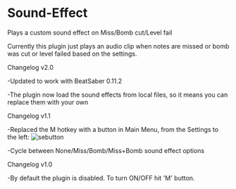 # Sound-Effect
Plays a custom sound effect on Miss/Bomb cut/Level fail

Currently this plugin just plays an audio clip when notes are missed or bomb was cut or level failed based on the settings.

Changelog v2.0

-Updated to work with BeatSaber 0.11.2

-The plugin now load the sound effects from local files, so it means you can replace them with your own

Changelog v1.1

-Replaced the M hotkey with a button in Main Menu, from the Settings to the left:
![sebutton](https://user-images.githubusercontent.com/11367351/43457485-4dadfb4a-94c7-11e8-9334-74543077ade6.jpg)

-Cycle between None/Miss/Bomb/Miss+Bomb sound effect options

Changelog v1.0

-By default the plugin is disabled. To turn ON/OFF hit 'M' button.

